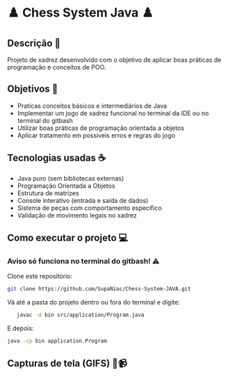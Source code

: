 # ♟️ Chess System Java ♟️

## Descrição 📔

Projeto de xadrez desenvolvido com o objetivo de aplicar boas práticas de programação e conceitos de POO.  

## Objetivos 🎯

- Praticas conceitos básicos e intermediários de Java
- Implementar um jogo de xadrez funcional no terminal da IDE ou no terminal do gitbash
- Utilizar boas práticas de programação orientada a objetos
- Aplicar tratamento em possíveis erros e regras do jogo

## Tecnologias usadas ☕

- Java puro (sem bibliotecas externas)
- Programação Orientada a Objetos
- Estrutura de matrizes
- Console interativo (entrada e saída de dados)
- Sistema de peças com comportamento específico
- Validação de movimento legais no xadrez

## Como executar o projeto 💻

### Aviso só funciona no terminal do gitbash! ⚠️

Clone este repositório:
   ```bash
   git clone https://github.com/SupaNiac/Chess-System-JAVA.git
  ```
Vá até a pasta do projeto dentro ou fora do terminal e digite:
 
```bash
   javac -d bin src/application/Program.java
```
E depois:

```bash
java -cp bin application.Program
```

## Capturas de tela (GIFS) 📸📹



